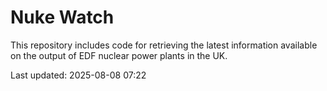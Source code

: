 # Nuke Watch

This repository includes code for retrieving the latest information available on the output of EDF nuclear power plants in the UK.

Last updated: 2025-08-08 07:22